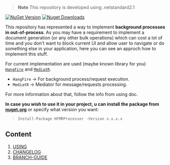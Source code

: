 > **Note** This repository is developed using .netstandard2.1

[![NuGet Version](https://img.shields.io/nuget/v/HFMRProcessor.svg?style=flat&logo=nuget)](https://www.nuget.org/packages/HFMRProcessor/)
[![Nuget Downloads](https://img.shields.io/nuget/dt/HFMRProcessor.svg?style=flat&logo=nuget)](https://www.nuget.org/packages/HFMRProcessor)


This repository has represented a way to implement **background processes in out-of-process**. As you may have a requirement to implement a document generation (or any other bulk operations) which can cost a lot of time and you don't want to block current UI and allow user to navigate or do something else in your application, here you can see an approch how to implement this stuff.

For current implementation are used (maybe known library for you) [`HangFire`](https://github.com/HangfireIO/Hangfire) and [`MediatR`](https://github.com/jbogard/MediatR).

* `HangFire` -> For background process/request execution.
* `MediatR` -> Mediator for message/requests processing.


For more information about that, follow the info from using doc.

**In case you wish to use it in your project, u can install the package from <a href="https://www.nuget.org/packages/HFMRProcessor" target="_blank">nuget.org</a>** or specify what version you want:

> `Install-Package HFMRProcessor -Version x.x.x.x`

## Content
1. [USING](docs/usage.md)
1. [CHANGELOG](docs/CHANGELOG.md)
1. [BRANCH-GUIDE](docs/branch-guide.md)